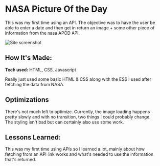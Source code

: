 # NASA Picture Of the Day
This was my first time using an API. The objective was to have the user be able to enter a date and then get in return an image + some other piece of information from the nasa APOD API.

![Site screenshot](imagehere)

## How It's Made:

**Tech used:** HTML, CSS, Javascript

Really just used some basic HTML & CSS along with the ES6 I used after fetching the data from NASA.

## Optimizations
There's not much left to optimize. Currently, the image loading happens pretty slowly and with no transition, two things I could probably change. The styling isn't bad but can certainly also use some work.

## Lessons Learned:

This was my first time using APIs so I learned a lot, mainly about how fetching from an API link works and what's needed to use the information that's returned.
